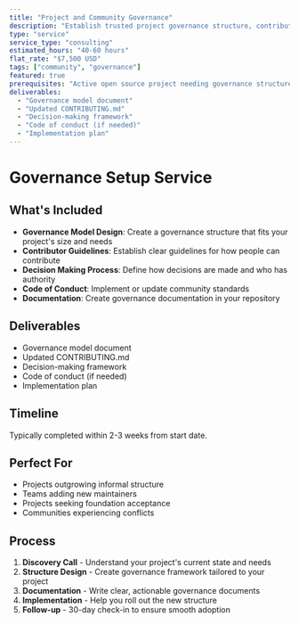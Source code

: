 ```yaml
---
title: "Project and Community Governance"
description: "Establish trusted project governance structure, contributor guidelines, and decision-making processes"
type: "service"
service_type: "consulting"
estimated_hours: "40-60 hours"
flat_rate: "$7,500 USD"
tags: ["community", "governance"]
featured: true
prerequisites: "Active open source project needing governance structure for decisition making, and things like fund distribution"
deliverables:
  - "Governance model document"
  - "Updated CONTRIBUTING.md"
  - "Decision-making framework"
  - "Code of conduct (if needed)"
  - "Implementation plan"
---
```


# Governance Setup Service

## What's Included

- **Governance Model Design**: Create a governance structure that fits your project's size and needs
- **Contributor Guidelines**: Establish clear guidelines for how people can contribute
- **Decision Making Process**: Define how decisions are made and who has authority
- **Code of Conduct**: Implement or update community standards
- **Documentation**: Create governance documentation in your repository

## Deliverables

- Governance model document
- Updated CONTRIBUTING.md
- Decision-making framework
- Code of conduct (if needed)
- Implementation plan

## Timeline

Typically completed within 2-3 weeks from start date.

## Perfect For

- Projects outgrowing informal structure
- Teams adding new maintainers
- Projects seeking foundation acceptance
- Communities experiencing conflicts

## Process

1. **Discovery Call** - Understand your project's current state and needs
2. **Structure Design** - Create governance framework tailored to your project
3. **Documentation** - Write clear, actionable governance documents
4. **Implementation** - Help you roll out the new structure
5. **Follow-up** - 30-day check-in to ensure smooth adoption